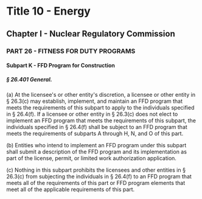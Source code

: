 
# Title 10 - Energy
## Chapter I - Nuclear Regulatory Commission
### PART 26 - FITNESS FOR DUTY PROGRAMS
#### Subpart K - FFD Program for Construction
##### § 26.401 General.

(a) At the licensee's or other entity's discretion, a licensee or other entity in § 26.3(c) may establish, implement, and maintain an FFD program that meets the requirements of this subpart to apply to the individuals specified in § 26.4(f). If a licensee or other entity in § 26.3(c) does not elect to implement an FFD program that meets the requirements of this subpart, the individuals specified in § 26.4(f) shall be subject to an FFD program that meets the requirements of subparts A through H, N, and O of this part.

(b) Entities who intend to implement an FFD program under this subpart shall submit a description of the FFD program and its implementation as part of the license, permit, or limited work authorization application.

(c) Nothing in this subpart prohibits the licensees and other entities in § 26.3(c) from subjecting the individuals in § 26.4(f) to an FFD program that meets all of the requirements of this part or FFD program elements that meet all of the applicable requirements of this part.
